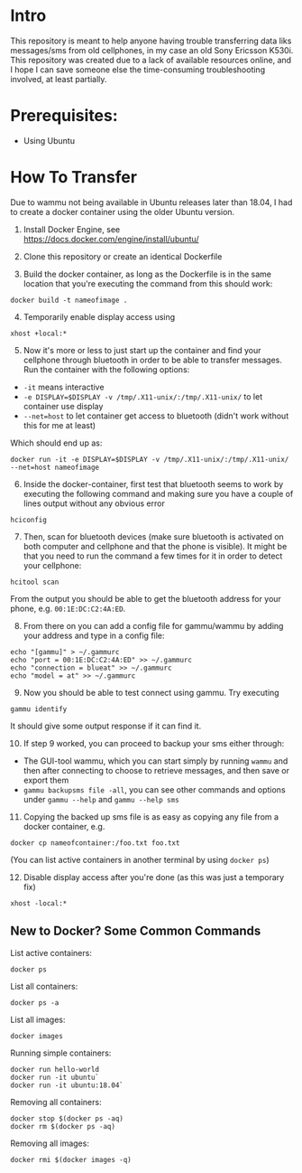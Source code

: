 # Intro

This repository is meant to help anyone having trouble transferring data liks messages/sms from old cellphones, in my case an old Sony Ericsson K530i. This repository was created due to a lack of available resources online, and I hope I can save someone else the time-consuming troubleshooting involved, at least partially.

# Prerequisites:
* Using Ubuntu

# How To Transfer

Due to wammu not being available in Ubuntu releases later than 18.04, I had to create a docker container using the older Ubuntu version.

1. Install Docker Engine, see https://docs.docker.com/engine/install/ubuntu/

2. Clone this repository or create an identical Dockerfile

3. Build the docker container, as long as the Dockerfile is in the same location that you're executing the command from this should work:
```
docker build -t nameofimage .
```

4. Temporarily enable display access using
```
xhost +local:*
```

5. Now it's more or less to just start up the container and find your cellphone through bluetooth in order to be able to transfer messages. Run the container with the following options:
- `-it` means interactive
- `-e DISPLAY=$DISPLAY -v /tmp/.X11-unix/:/tmp/.X11-unix/` to let container use display
- `--net=host` to let container get access to bluetooth (didn't work without this for me at least)

Which should end up as:
```
docker run -it -e DISPLAY=$DISPLAY -v /tmp/.X11-unix/:/tmp/.X11-unix/ --net=host nameofimage
```

6. Inside the docker-container, first test that bluetooth seems to work by executing the following command and making sure you have a couple of lines output without any obvious error
```
hciconfig
```

7. Then, scan for bluetooth devices (make sure bluetooth is activated on both computer and cellphone and that the phone is visible). It might be that you need to run the command a few times for it in order to detect your cellphone:
```
hcitool scan
```
From the output you should be able to get the bluetooth address for your phone, e.g. `00:1E:DC:C2:4A:ED`.

8. From there on you can add a config file for gammu/wammu by adding your address and type in a config file:
```
echo "[gammu]" > ~/.gammurc
echo "port = 00:1E:DC:C2:4A:ED" >> ~/.gammurc
echo "connection = blueat" >> ~/.gammurc
echo "model = at" >> ~/.gammurc
```

9. Now you should be able to test connect using gammu. Try executing
```
gammu identify
```
It should give some output response if it can find it.

10. If step 9 worked, you can proceed to backup your sms either through:
* The GUI-tool wammu, which you can start simply by running `wammu` and then after connecting to choose to retrieve messages, and then save or export them
* `gammu backupsms file -all`, you can see other commands and options under `gammu --help` and `gammu --help sms`

11. Copying the backed up sms file is as easy as copying any file from a docker container, e.g.
```
docker cp nameofcontainer:/foo.txt foo.txt
```
(You can list active containers in another terminal by using `docker ps`)

12. Disable display access after you're done (as this was just a temporary fix)
```
xhost -local:*
```


## New to Docker? Some Common Commands

List active containers:
```
docker ps
```

List all containers:
```
docker ps -a
```

List all images:
```
docker images
```

Running simple containers:
```
docker run hello-world
docker run -it ubuntu`
docker run -it ubuntu:18.04`
```

Removing all containers:
```
docker stop $(docker ps -aq)
docker rm $(docker ps -aq)
```

Removing all images:
```
docker rmi $(docker images -q)
```
